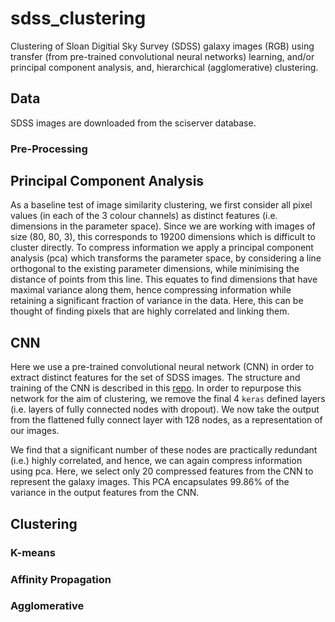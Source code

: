 # sdss_clustering

Clustering of Sloan Digitial Sky Survey (SDSS) galaxy images (RGB) using transfer (from pre-trained convolutional neural networks) learning, and/or principal component analysis, and, hierarchical (agglomerative) clustering.

## Data

SDSS images are downloaded from the sciserver database.

### Pre-Processing


## Principal Component Analysis 

As a baseline test of image similarity clustering, we first consider all pixel values (in each of the 3 colour channels) as distinct features (i.e. dimensions in the parameter space).
Since we are working with images of size (80, 80, 3), this corresponds to 19200 dimensions which is difficult to cluster directly. 
To compress information we apply a principal component analysis (pca) which transforms the parameter space, by considering a line orthogonal to the existing parameter dimensions, while minimising the distance of points from this line.
This equates to find dimensions that have maximal variance along them, hence compressing information while retaining a significant fraction of variance in the data.
Here, this can be thought of finding pixels that are highly correlated and linking them.

## CNN

Here we use a pre-trained convolutional neural network (CNN) in order to extract distinct features for the set of SDSS images. The structure and training of the CNN is described in this [repo](https://github.com/Chris-Duckworth/sdss_CNN).
In order to repurpose this network for the aim of clustering, we remove the final 4 `keras` defined layers (i.e. layers of fully connected nodes with dropout).
We now take the output from the flattened fully connect layer with 128 nodes, as a representation of our images. 

We find that a significant number of these nodes are practically redundant (i.e.) highly correlated, and hence, we can again compress information using pca. Here, we select only 20 compressed features from the CNN to represent the galaxy images. 
This PCA encapsulates 99.86% of the variance in the output features from the CNN.

## Clustering

### K-means

### Affinity Propagation

### Agglomerative
